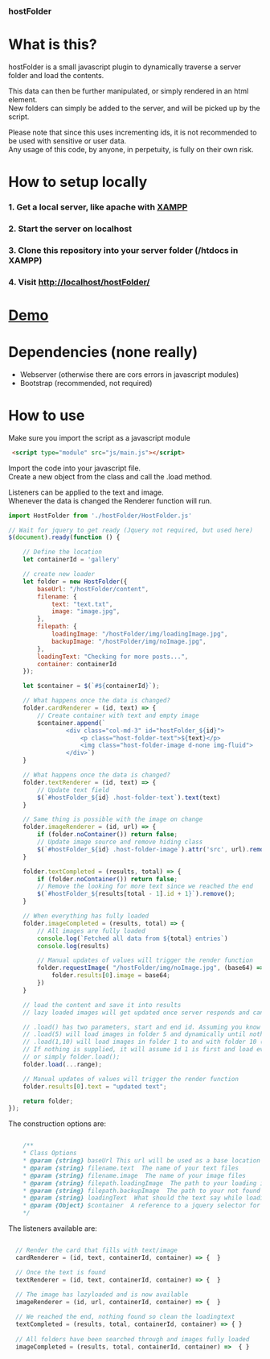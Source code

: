 ### hostFolder

# What is this?
hostFolder is a small javascript plugin to dynamically traverse a server folder and load the contents.  

This data can then be further manipulated, or simply rendered in an html element.  
New folders can simply be added to the server, and will be picked up by the script.    

Please note that since this uses incrementing ids, it is not recommended to be used with sensitive or user data.  
Any usage of this code, by anyone, in perpetuity, is fully on their own risk.   


# How to setup locally

### 1. Get a local server, like apache with [XAMPP](https://www.apachefriends.org/index.html)
### 2. Start the server on localhost
### 3. Clone this repository into your server folder (/htdocs in XAMPP)
### 4. Visit [http://localhost/hostFolder/](http://localhost/hostFolder/)  
  
  
# [Demo](http://mikaelhellsen.com/hostFolder/)  

  
# Dependencies (none really)
- Webserver (otherwise there are cors errors in javascript modules)
- Bootstrap (recommended, not required)


# How to use

Make sure you import the script as a javascript module

```html
 <script type="module" src="js/main.js"></script>
```

Import the code into your javascript file.  
Create a new object from the class and call the .load method.  

Listeners can be applied to the text and image.  
Whenever the data is changed the Renderer function will run.  

```javascript
import HostFolder from './hostFolder/HostFolder.js'

// Wait for jquery to get ready (Jquery not required, but used here)
$(document).ready(function () {

    // Define the location
    let containerId = 'gallery'

    // create new loader
    let folder = new HostFolder({
        baseUrl: "/hostFolder/content",
        filename: {
            text: "text.txt",
            image: "image.jpg",
        },
        filepath: {
            loadingImage: "/hostFolder/img/loadingImage.jpg",
            backupImage: "/hostFolder/img/noImage.jpg",
        },
        loadingText: "Checking for more posts...",
        container: containerId
    });

    let $container = $(`#${containerId}`);

    // What happens once the data is changed?
    folder.cardRenderer = (id, text) => {
        // Create container with text and empty image
        $container.append(`
                <div class="col-md-3" id="hostFolder_${id}">
                    <p class="host-folder-text">${text}</p>
                    <img class="host-folder-image d-none img-fluid">
                </div>`)
    }

    // What happens once the data is changed?
    folder.textRenderer = (id, text) => {
        // Update text field
        $(`#hostFolder_${id} .host-folder-text`).text(text)
    }

    // Same thing is possible with the image on change
    folder.imageRenderer = (id, url) => {
        if (folder.noContainer()) return false;
        // Update image source and remove hiding class
        $(`#hostFolder_${id} .host-folder-image`).attr('src', url).removeClass('d-none')
    }

    folder.textCompleted = (results, total) => {
        if (folder.noContainer()) return false;
        // Remove the looking for more text since we reached the end
        $(`#hostFolder_${results[total - 1].id + 1}`).remove();
    }

    // When everything has fully loaded
    folder.imageCompleted = (results, total) => {
        // All images are fully loaded
        console.log(`Fetched all data from ${total} entries`)
        console.log(results)

        // Manual updates of values will trigger the render function
        folder.requestImage( "/hostFolder/img/noImage.jpg", (base64) => {
            folder.results[0].image = base64;
        })
    }

    // load the content and save it into results
    // lazy loaded images will get updated once server responds and can be found in folder.results

    // .load() has two parameters, start and end id. Assuming you know how many images you want, you can target ids.
    // .load(5) will load images in folder 5 and dynamically until nothing more exists
    // .load(1,10) will load images in folder 1 to and with folder 10 (assuming 10 exists, otherwise it exists at the last image)
    // If nothing is supplied, it will assume id 1 is first and load everything after
    // or simply folder.load();
    folder.load(...range);

    // Manual updates of values will trigger the render function
    folder.results[0].text = "updated text";

    return folder;
});
```

The construction options are: 

```javascript

    /**
    * Class Options
    * @param {string} baseUrl This url will be used as a base location when creating paths
    * @param {string} filename.text  The name of your text files
    * @param {string} filename.image  The name of your image files
    * @param {string} filepath.loadingImage  The path to your loading image, relative to baseUrl
    * @param {string} filepath.backupImage  The path to your not found image, relative to baseUrl
    * @param {string} loadingText  What should the text say while loading new results?
    * @param {Object} $container  A reference to a jquery selector for the container you want the content in
    */

```

The listeners available are:

```javascript

  // Render the card that fills with text/image
  cardRenderer = (id, text, containerId, container) => {  }

  // Once the text is found
  textRenderer = (id, text, containerId, container) => {  }
  
  // The image has lazyloaded and is now available
  imageRenderer = (id, url, containerId, container) => {  }

  // We reached the end, nothing found so clean the loadingtext
  textCompleted = (results, total, containerId, container) => { }
  
  // All folders have been searched through and images fully loaded
  imageCompleted = (results, total, containerId, container) =>  { }

```